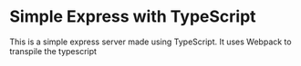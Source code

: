 # Simple Express with TypeScript

This is a simple express server made using TypeScript. It uses Webpack to transpile the typescript
